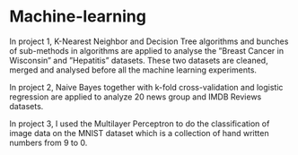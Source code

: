 # Machine-learning
In project 1, K-Nearest Neighbor and Decision Tree algorithms and bunches of sub-methods in algorithms are applied to analyse the ”Breast Cancer in Wisconsin” and ”Hepatitis” datasets. These two datasets are cleaned, merged and analysed before all the machine learning experiments. 

In project 2, Naive Bayes together with k-fold cross-validation and logistic regression are applied to analyze 20 news group and IMDB Reviews datasets.

In project 3, I used the Multilayer Perceptron to do the classification of image data on the MNIST dataset which is a collection of hand written numbers from 9 to 0. 
